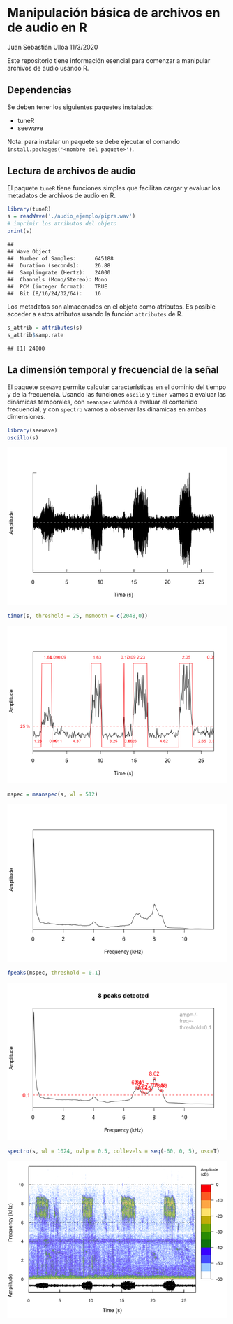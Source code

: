 Manipulación básica de archivos en de audio en R
================
Juan Sebastián Ulloa
11/3/2020

Este repositorio tiene información esencial para comenzar a manipular
archivos de audio usando R.

## Dependencias

Se deben tener los siguientes paquetes instalados:

  - tuneR
  - seewave

Nota: para instalar un paquete se debe ejecutar el comando
`install.packages('<nombre del paquete>')`.

## Lectura de archivos de audio

El paquete `tuneR` tiene funciones simples que facilitan cargar y
evaluar los metadatos de archivos de audio en R.

``` r
library(tuneR)
s = readWave('./audio_ejemplo/pipra.wav')
# imprimir los atributos del objeto
print(s)
```

    ## 
    ## Wave Object
    ##  Number of Samples:      645188
    ##  Duration (seconds):     26.88
    ##  Samplingrate (Hertz):   24000
    ##  Channels (Mono/Stereo): Mono
    ##  PCM (integer format):   TRUE
    ##  Bit (8/16/24/32/64):    16

Los metadatos son almacenados en el objeto como atributos. Es posible
acceder a estos atributos usando la función `attributes` de R.

``` r
s_attrib = attributes(s)  
s_attrib$samp.rate
```

    ## [1] 24000

## La dimensión temporal y frecuencial de la señal

El paquete `seewave` permite calcular características en el dominio del
tiempo y de la frecuencia. Usando las funciones `oscilo` y `timer` vamos
a evaluar las dinámicas temporales, con `meanspec` vamos a evaluar el
contenido frecuencial, y con `spectro` vamos a observar las dinámicas en
ambas dimensiones.

``` r
library(seewave)
oscillo(s)
```

![](figuras/temporal_dim-1.png)<!-- -->

``` r
timer(s, threshold = 25, msmooth = c(2048,0))
```

![](figuras/temporal_dim-2.png)<!-- -->

``` r
mspec = meanspec(s, wl = 512)
```

![](figuras/frequency_dim-1.png)<!-- -->

``` r
fpeaks(mspec, threshold = 0.1)
```

![](figuras/frequency_dim-2.png)<!-- -->

``` r
spectro(s, wl = 1024, ovlp = 0.5, collevels = seq(-60, 0, 5), osc=T)
```

![](figuras/frequency_dim-3.png)<!-- -->

